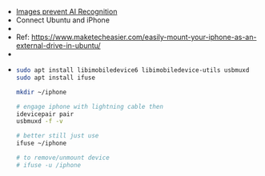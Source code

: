 - [Images prevent AI Recognition](https://github.com/Shawn-Shan/fawkes)
- Connect Ubuntu and iPhone
-
- Ref: https://www.maketecheasier.com/easily-mount-your-iphone-as-an-external-drive-in-ubuntu/
-
- ```bash
  sudo apt install libimobiledevice6 libimobiledevice-utils usbmuxd
  sudo apt install ifuse
  
  mkdir ~/iphone
  
  # engage iphone with lightning cable then
  idevicepair pair
  usbmuxd -f -v
  
  # better still just use 
  ifuse ~/iphone
  
  # to remove/unmount device
  # ifuse -u /iphone
  ```